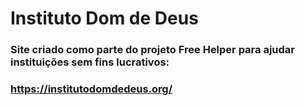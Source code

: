 # Instituto Dom de Deus
### Site criado como parte do projeto Free Helper para ajudar instituições sem fins lucrativos:
### https://institutodomdedeus.org/
